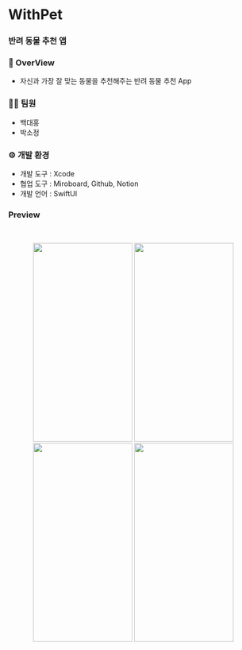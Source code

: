 # WithPet

### 반려 동물 추천 앱
### **📜 OverView**
- 자신과 가장 잘 맞는 동물을 추천해주는 반려 동물 추천 App

### 🧑‍💻 팀원
- 백대홍
- 박소정
  
### ⚙️ 개발 환경
- 개발 도구 : Xcode
- 협업 도구 : Miroboard, Github, Notion 
- 개발 언어 : SwiftUI

### Preview 

<br/>
<p align="center">
<img src="https://user-images.githubusercontent.com/75058050/226093441-baa522ed-83af-4b60-8b16-db60b3b88d0d.png" width="200" height="400"/> 
<img src="https://user-images.githubusercontent.com/75058050/226093442-1187cf44-8ca4-4694-b172-a881865ea680.png" width="200" height="400"/> 
<img src="https://user-images.githubusercontent.com/75058050/226093445-9ff14194-723f-4bc3-bc15-f1c4ee3b49bd.png" width="200" height="400"/> 
<img src="https://user-images.githubusercontent.com/75058050/226093447-b870b8cb-f186-4c0e-992c-fa9220a211a4.png" width="200" height="400"/> 

